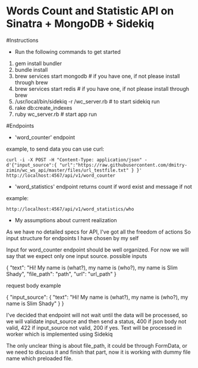 Words Count and Statistic API on Sinatra + MongoDB + Sidekiq
===========================================================

#Instructions

- Run the following commands to get started

1) gem install bundler
2) bundle install
3) brew services start mongodb              # if you have one, if not please install through brew
4) brew services start redis                # if you have one, if not please install through brew
5) /usr/local/bin/sidekiq -r /wc_server.rb  # to start sidekiq run  
6) rake db:create_indexes
7) ruby wc_server.rb                        # start app run 

#Endpoints 

   - 'word_counter' endpoint
    
   example, to send data you can use curl:
   
    curl -i -X POST -H "Content-Type: application/json" -d'{"input_source":{ "url":"https://raw.githubusercontent.com/dmitry-zimin/wc_ws_api/master/files/url_testfile.txt" } }' http://localhost:4567/api/v1/word_counter
    
   
   - 'word_statistics' endpoint returns count if word exist and message if not
   
   example:
    
    http://localhost:4567/api/v1/word_statistics/who
  
  
   - My assumptions about current realization 
   
As we have no detailed specs for API, I've got all the freedom of actions
So input structure for endpoints I have chosen by my self
   
   Input for word_counter endpoint should be well organized.
   For now we will say that we expect only one input source.
   possible inputs
  
   {
     "text": "Hi! My name is (what?), my name is (who?), my name is Slim Shady",
     "file_path": "path",
     "url": "url_path"
   }
  
   request body example
  
   { "input_source": { "text": "Hi! My name is (what?), my name is (who?), my name is Slim Shady" } }
  
   I've decided that endpoint will not wait until the data will be processed,
   so we will validate input_source and then send a status,
   400 if json body not valid, 422 if input_source not valid, 200 if yes.
   Text will be processed in worker which is implemented using Sidekiq
   
   The only unclear thing is about file_path, it could be through FormData, 
   or we need to discuss it and finish that part, now it is working with dummy file name which 
   preloaded file.